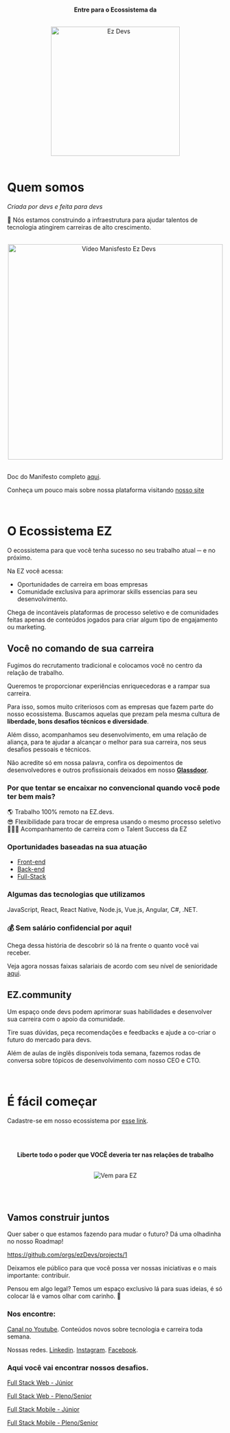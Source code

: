 <div align="center">
	<br />
  <p><b>Entre para o Ecossistema da</b></p><br>
	<img src="https://i2.wp.com/ezdevs.com.br/wp-content/uploads/2019/02/EZdevs.png?fit=353%2C96&ssl=1" alt="Ez Devs" width="300" />
	<br />
  <br />
</div>


# Quem somos

<i>Criada por devs e feita para devs</i>

🚀 Nós estamos construindo a infraestrutura para ajudar talentos de tecnologia atingirem carreiras de alto crescimento.

<div align="center">
	<br />
	<a href="https://www.youtube.com/watch?v=f2nZ_k4OOdQ">
	<img src="https://user-images.githubusercontent.com/62026908/172405194-c735b7f8-54e9-4758-8c8b-1dc50eed9266.png" alt="Vídeo Manisfesto Ez Devs" width="500" />
	</a>
	<br />
  <br />
</div>

Doc do Manifesto completo [aqui](https://manifesto.ezdevs.com/).

Conheça um pouco mais sobre nossa plataforma visitando [nosso site](https://talents.ezdevs.com/?utm_source=github&ref=g_git)

<br />

# O Ecossistema EZ

O ecossistema para que você tenha sucesso no seu trabalho atual ─ e no próximo.

Na EZ você acessa:
- Oportunidades de carreira em boas empresas
- Comunidade exclusiva para aprimorar skills essencias para seu desenvolvimento.

Chega de incontáveis plataformas de processo seletivo e de comunidades feitas apenas de conteúdos jogados para criar algum tipo de engajamento ou marketing.


## Você no comando de sua carreira

Fugimos do recrutamento tradicional e colocamos você no centro da relação de trabalho. 

Queremos te proporcionar experiências enriquecedoras e a rampar sua carreira. 

Para isso, somos muito criteriosos com as empresas que fazem parte do nosso ecossistema. Buscamos aquelas que prezam pela mesma cultura de **liberdade, bons desafios técnicos e diversidade**.

Além disso, acompanhamos seu desenvolvimento, em uma relação de aliança, para te ajudar a alcançar o melhor para sua carreira, nos seus desafios pessoais e técnicos.

Não acredite só em nossa palavra, confira os depoimentos de desenvolvedores e outros profissionais deixados em nosso **[Glassdoor](https://www.glassdoor.com.br/Vis%C3%A3o-geral/Trabalhar-na-Ez-devs-EI_IE2784896.13,20.htm)**.


### Por que tentar se encaixar no convencional quando você pode ter bem mais?

🌎 Trabalho 100% remoto na EZ.devs. <br />
😎 Flexibilidade para trocar de empresa usando o mesmo processo seletivo <br />
👩🏽‍💻 Acompanhamento de carreira com o Talent Success da EZ <br />

### Oportunidades baseadas na sua atuação

- [Front-end](https://github.com/ezDevs/vagas-ez/issues/19) <br />
- [Back-end](https://github.com/ezDevs/vagas-ez/issues/18) <br />
- [Full-Stack](https://github.com/ezDevs/vagas-ez/issues/20) <br />

### Algumas das tecnologias que utilizamos

JavaScript, React, React Native, Node.js, Vue.js, Angular, C#, .NET.

### 💰 Sem salário confidencial por aqui!
Chega dessa história de descobrir só lá na frente o quanto você vai receber. 

Veja agora nossas faixas salariais de acordo com seu nível de senioridade [aqui](https://talents.ezdevs.com/carreira/salarios/?ref=g_git).


## EZ.community

Um espaço onde devs podem aprimorar suas habilidades e desenvolver sua carreira com o apoio da comunidade.

Tire suas dúvidas, peça recomendações e feedbacks e ajude a co-criar o futuro do mercado para devs.

Além de aulas de inglês disponíveis toda semana, fazemos rodas de conversa sobre tópicos de desenvolvimento com nosso CEO e CTO. 

<br />


# É fácil começar

Cadastre-se em nosso ecossistema por [esse link](https://app.ezdevs.com.br/cadastro?utm_source=github&ref=g_git). 

<div align="center">
	<br />
  <br />
  <p><b>Liberte todo o poder que VOCÊ deveria ter nas relações de trabalho</b></p><br>
	<img src="https://media-exp3.licdn.com/dms/image/C561BAQH2IqoObjNYUQ/company-background_10000/0/1579711492253?e=2159024400&v=beta&t=KYqP8Sr1QAUQRWHyvQO-2nXpZbZB8MFh-9LQ4erh0iw" alt="Vem para EZ"/>
	<br />
</div>

<br /><br />

## Vamos construir juntos
Quer saber o que estamos fazendo para mudar o futuro? Dá uma olhadinha no nosso Roadmap!

https://github.com/orgs/ezDevs/projects/1

Deixamos ele público para que você possa ver nossas iniciativas e o mais importante: contribuir.

Pensou em algo legal?
Temos um espaço exclusivo lá para suas ideias, é só colocar lá e vamos olhar com carinho. 💙


### Nos encontre: 

[Canal no Youtube](https://youtube.com.br/ezdevs). Conteúdos novos sobre tecnologia e carreira toda semana. 

Nossas redes. [Linkedin](https://www.linkedin.com/company/ez-devs). [Instagram](https://instagram.com/ez.devs). [Facebook](https://facebook.com/ezdevs).



### Aqui você vai encontrar nossos desafios.
[Full Stack Web - Júnior](./fullstack-web/challenge-jr.md)

[Full Stack Web - Pleno/Senior](./fullstack-web/challenge-pl-sr.md)

[Full Stack Mobile - Júnior](./fullstack-mobile/challenge-jr.md)

[Full Stack Mobile - Pleno/Senior](./fullstack-mobile/challenge-pl-sr.md)
